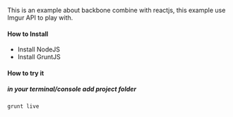 This is an example about backbone combine with reactjs, this example use Imgur API to play with. 

#### How to Install
* Install NodeJS
* Install GruntJS 

#### How to try it
##### in your terminal/console add project folder
```
grunt live
```